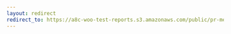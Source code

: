 ```yaml
---
layout: redirect
redirect_to: https://a8c-woo-test-reports.s3.amazonaws.com/public/pr-merge/44526/e2e/index.html
---
```

